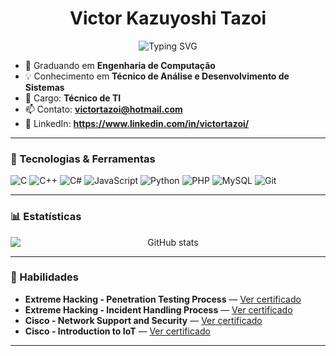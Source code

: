 <h1 align="center">Victor Kazuyoshi Tazoi</h1>

<p align="center">
  <img src="https://readme-typing-svg.demolab.com?font=Fira+Code&duration=3000&pause=500&color=478BE6&center=true&vCenter=true&width=435&lines=Engenharia;Tecnologia;Desenvolvimento" alt="Typing SVG" />
</p>

- 🌱 Graduando em **Engenharia de Computação**
- 💡 Conhecimento em **Técnico de Análise e Desenvolvimento de Sistemas**
- 💼 Cargo: **Técnico de TI**
- 📫 Contato: **victortazoi@hotmail.com**
- 🔗 LinkedIn: **https://www.linkedin.com/in/victortazoi/**

---

### 🧰 Tecnologias & Ferramentas

![C](https://img.shields.io/badge/-C-000?style=flat&logo=c)
![C++](https://img.shields.io/badge/-C++-000?style=flat&logo=cpp)
![C#](https://img.shields.io/badge/-C%23-000?style=flat&logo=csharp)
![JavaScript](https://img.shields.io/badge/-JavaScript-000?style=flat&logo=javascript)
![Python](https://img.shields.io/badge/-Python-000?style=flat&logo=python)
![PHP](https://img.shields.io/badge/-PHP-000?style=flat&logo=php)
![MySQL](https://img.shields.io/badge/-MySQL-000?style=flat&logo=mysql)
![Git](https://img.shields.io/badge/-Git-000?style=flat&logo=git)

---

### 📊 Estatísticas

<p align="center" style="max-width: 100%; overflow-x: auto;">
  <img 
    src="https://github-readme-stats.vercel.app/api?username=VictorTazoi&show_icons=true&theme=tokyonight" 
    alt="GitHub stats" 
    style="max-width: 100%; height: auto; display: block; margin: 0 auto;"
  />
</p>


---

### 🧠 Habilidades

- **Extreme Hacking - Penetration Testing Process** — [Ver certificado](https://app.extremehacking.io/meta/achievement/75c3e29e-5f32-4f61-85b7-03cd67bf6b2e/)
- **Extreme Hacking - Incident Handling Process** — [Ver certificado](https://app.extremehacking.io/meta/achievement/fee22195-a364-414a-8afa-2d6c0c5e12d6/)
- **Cisco - Network Support and Security** — [Ver certificado](https://www.credly.com/badges/1cbca0ee-f07d-4216-a62d-1eb6cc761f26/linked_in_profile)
- **Cisco - Introduction to IoT** — [Ver certificado](https://www.credly.com/badges/55e182d6-8f31-4a49-a5c2-74831cac36a0/linked_in_profile)

---
